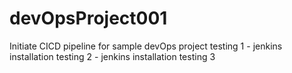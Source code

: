 # devOpsProject001
Initiate CICD pipeline for sample devOps project
testing 1 - jenkins installation
testing 2 - jenkins installation
testing 3
